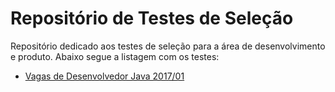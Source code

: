 # Repositório de Testes de Seleção

Repositório dedicado aos testes de seleção para a área de desenvolvimento e produto. Abaixo segue a listagem com os testes:

- [Vagas de Desenvolvedor Java 2017/01](teste-java-2017-01.md)
